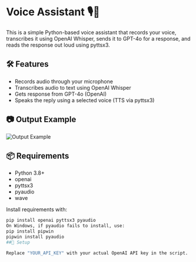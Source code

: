 # Voice Assistant 🎙️🤖

This is a simple Python-based voice assistant that records your voice, transcribes it using OpenAI Whisper, sends it to GPT-4o for a response, and reads the response out loud using pyttsx3.

## 🛠️ Features
- Records audio through your microphone
- Transcribes audio to text using OpenAI Whisper
- Gets response from GPT-4o (OpenAI)
- Speaks the reply using a selected voice (TTS via pyttsx3)

## 📷 Output Example
![Output Example](output_example.png)

## 📦 Requirements
- Python 3.8+
- openai
- pyttsx3
- pyaudio
- wave

Install requirements with:

```bash
pip install openai pyttsx3 pyaudio
On Windows, if pyaudio fails to install, use:
pip install pipwin
pipwin install pyaudio
##🔑 Setup

Replace "YOUR_API_KEY" with your actual OpenAI API key in the script.
